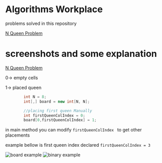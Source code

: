 
# Algorithms Workplace



problems solved in this repository

[N Queen Problem](https://github.com/l0rdyolo/AlgorithmsWorkplace/tree/main/NQueensProblem)

  
# screenshots and some explanation




  
[N Queen Problem](https://github.com/l0rdyolo/AlgorithmsWorkplace/tree/main/NQueensProblem)

0-> empty cells

1-> placed queen 

```c#
        int N = 8;
        int[,] board = new int[N, N];

        //placing first queen Manually
        int firstQueenColIndex = 0;
        board[0,firstQueenColIndex] = 1;

```
in main method you can modify ```firstQueenColIndex ``` to get other placements

example bellow is first queen index declared ```firstQueenColIndex = 3 ```

![board example](imgs/nqueen/boardExample) 
![binary example](imgs/nqueen/binaryExample)
# 
